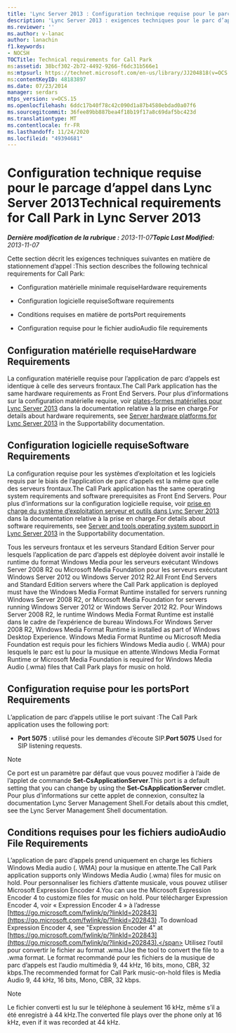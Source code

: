 ```yaml
---
title: 'Lync Server 2013 : Configuration technique requise pour le parcage d’appel'
description: 'Lync Server 2013 : exigences techniques pour le parc d’appels.'
ms.reviewer: ''
ms.author: v-lanac
author: lanachin
f1.keywords:
- NOCSH
TOCTitle: Technical requirements for Call Park
ms:assetid: 38bcf302-2b72-4492-9266-f6dc31b566e1
ms:mtpsurl: https://technet.microsoft.com/en-us/library/JJ204818(v=OCS.15)
ms:contentKeyID: 48183897
ms.date: 07/23/2014
manager: serdars
mtps_version: v=OCS.15
ms.openlocfilehash: 6ddc17b40f78c42c090d1a87b4580ebdad0a07f6
ms.sourcegitcommit: 36fee89bb887bea4f18b19f17a8c69daf5bc423d
ms.translationtype: MT
ms.contentlocale: fr-FR
ms.lasthandoff: 11/24/2020
ms.locfileid: "49394681"
---
```

# <a name="technical-requirements-for-call-park-in-lync-server-2013"></a><span data-ttu-id="24257-103">Configuration technique requise pour le parcage d’appel dans Lync Server 2013</span><span class="sxs-lookup"><span data-stu-id="24257-103">Technical requirements for Call Park in Lync Server 2013</span></span>

<div data-xmlns="http://www.w3.org/1999/xhtml">

<div class="topic" data-xmlns="http://www.w3.org/1999/xhtml" data-msxsl="urn:schemas-microsoft-com:xslt" data-cs="https://msdn.microsoft.com/">

<div data-asp="https://msdn2.microsoft.com/asp">



</div>

<div id="mainSection">

<div id="mainBody"><span data-ttu-id="24257-104">

<span> </span></span><span class="sxs-lookup"><span data-stu-id="24257-104">

<span> </span></span></span>

<span data-ttu-id="24257-105">_**Dernière modification de la rubrique :** 2013-11-07_</span><span class="sxs-lookup"><span data-stu-id="24257-105">_**Topic Last Modified:** 2013-11-07_</span></span>

<span data-ttu-id="24257-106">Cette section décrit les exigences techniques suivantes en matière de stationnement d’appel :</span><span class="sxs-lookup"><span data-stu-id="24257-106">This section describes the following technical requirements for Call Park:</span></span>

  - <span data-ttu-id="24257-107">Configuration matérielle minimale requise</span><span class="sxs-lookup"><span data-stu-id="24257-107">Hardware requirements</span></span>

  - <span data-ttu-id="24257-108">Configuration logicielle requise</span><span class="sxs-lookup"><span data-stu-id="24257-108">Software requirements</span></span>

  - <span data-ttu-id="24257-109">Conditions requises en matière de ports</span><span class="sxs-lookup"><span data-stu-id="24257-109">Port requirements</span></span>

  - <span data-ttu-id="24257-110">Configuration requise pour le fichier audio</span><span class="sxs-lookup"><span data-stu-id="24257-110">Audio file requirements</span></span>

<div>

## <a name="hardware-requirements"></a><span data-ttu-id="24257-111">Configuration matérielle requise</span><span class="sxs-lookup"><span data-stu-id="24257-111">Hardware Requirements</span></span>

<span data-ttu-id="24257-112">La configuration matérielle requise pour l’application de parc d’appels est identique à celle des serveurs frontaux.</span><span class="sxs-lookup"><span data-stu-id="24257-112">The Call Park application has the same hardware requirements as Front End Servers.</span></span> <span data-ttu-id="24257-113">Pour plus d’informations sur la configuration matérielle requise, voir [plates-formes matérielles pour Lync Server 2013](lync-server-2013-server-hardware-platforms.md) dans la documentation relative à la prise en charge.</span><span class="sxs-lookup"><span data-stu-id="24257-113">For details about hardware requirements, see [Server hardware platforms for Lync Server 2013](lync-server-2013-server-hardware-platforms.md) in the Supportability documentation.</span></span>

</div>

<div>

## <a name="software-requirements"></a><span data-ttu-id="24257-114">Configuration logicielle requise</span><span class="sxs-lookup"><span data-stu-id="24257-114">Software Requirements</span></span>

<span data-ttu-id="24257-115">La configuration requise pour les systèmes d’exploitation et les logiciels requis par le biais de l’application de parc d’appels est la même que celle des serveurs frontaux.</span><span class="sxs-lookup"><span data-stu-id="24257-115">The Call Park application has the same operating system requirements and software prerequisites as Front End Servers.</span></span> <span data-ttu-id="24257-116">Pour plus d’informations sur la configuration logicielle requise, voir [prise en charge du système d’exploitation serveur et outils dans Lync Server 2013](lync-server-2013-server-and-tools-operating-system-support.md) dans la documentation relative à la prise en charge.</span><span class="sxs-lookup"><span data-stu-id="24257-116">For details about software requirements, see [Server and tools operating system support in Lync Server 2013](lync-server-2013-server-and-tools-operating-system-support.md) in the Supportability documentation.</span></span>

<span data-ttu-id="24257-117">Tous les serveurs frontaux et les serveurs Standard Edition Server pour lesquels l’application de parc d’appels est déployée doivent avoir installé le runtime du format Windows Media pour les serveurs exécutant Windows Server 2008 R2 ou Microsoft Media Foundation pour les serveurs exécutant Windows Server 2012 ou Windows Server 2012 R2.</span><span class="sxs-lookup"><span data-stu-id="24257-117">All Front End Servers and Standard Edition servers where the Call Park application is deployed must have the Windows Media Format Runtime installed for servers running Windows Server 2008 R2, or Microsoft Media Foundation for servers running Windows Server 2012 or Windows Server 2012 R2.</span></span> <span data-ttu-id="24257-118">Pour Windows Server 2008 R2, le runtime Windows Media Format Runtime est installé dans le cadre de l’expérience de bureau Windows.</span><span class="sxs-lookup"><span data-stu-id="24257-118">For Windows Server 2008 R2, Windows Media Format Runtime is installed as part of Windows Desktop Experience.</span></span> <span data-ttu-id="24257-119">Windows Media Format Runtime ou Microsoft Media Foundation est requis pour les fichiers Windows Media audio (. WMA) pour lesquels le parc est lu pour la musique en attente.</span><span class="sxs-lookup"><span data-stu-id="24257-119">Windows Media Format Runtime or Microsoft Media Foundation is required for Windows Media Audio (.wma) files that Call Park plays for music on hold.</span></span>

</div>

<div>

## <a name="port-requirements"></a><span data-ttu-id="24257-120">Configuration requise pour les ports</span><span class="sxs-lookup"><span data-stu-id="24257-120">Port Requirements</span></span>

<span data-ttu-id="24257-121">L’application de parc d’appels utilise le port suivant :</span><span class="sxs-lookup"><span data-stu-id="24257-121">The Call Park application uses the following port:</span></span>

  - <span data-ttu-id="24257-122">**Port 5075** : utilisé pour les demandes d’écoute SIP.</span><span class="sxs-lookup"><span data-stu-id="24257-122">**Port 5075**   Used for SIP listening requests.</span></span>

<div>


> [!NOTE]  
> <span data-ttu-id="24257-123">Ce port est un paramètre par défaut que vous pouvez modifier à l’aide de l’applet de commande <STRONG>Set-CsApplicationServer</STRONG>.</span><span class="sxs-lookup"><span data-stu-id="24257-123">This port is a default setting that you can change by using the <STRONG>Set-CsApplicationServer</STRONG> cmdlet.</span></span> <span data-ttu-id="24257-124">Pour plus d’informations sur cette applet de connexion, consultez la documentation Lync Server Management Shell.</span><span class="sxs-lookup"><span data-stu-id="24257-124">For details about this cmdlet, see the Lync Server Management Shell documentation.</span></span>



</div>

</div>

<div>

## <a name="audio-file-requirements"></a><span data-ttu-id="24257-125">Conditions requises pour les fichiers audio</span><span class="sxs-lookup"><span data-stu-id="24257-125">Audio File Requirements</span></span>

<span data-ttu-id="24257-126">L’application de parc d’appels prend uniquement en charge les fichiers Windows Media audio (. WMA) pour la musique en attente.</span><span class="sxs-lookup"><span data-stu-id="24257-126">The Call Park application supports only Windows Media Audio (.wma) files for music on hold.</span></span> <span data-ttu-id="24257-127">Pour personnaliser les fichiers d’attente musicale, vous pouvez utiliser Microsoft Expression Encoder 4.</span><span class="sxs-lookup"><span data-stu-id="24257-127">You can use the Microsoft Expression Encoder 4 to customize files for music on hold.</span></span> <span data-ttu-id="24257-128">Pour télécharger Expression Encoder 4, voir « Expression Encoder 4 » à l’adresse [https://go.microsoft.com/fwlink/p/?linkId=202843](https://go.microsoft.com/fwlink/p/?linkid=202843) .</span><span class="sxs-lookup"><span data-stu-id="24257-128">To download Expression Encoder 4, see "Expression Encoder 4" at [https://go.microsoft.com/fwlink/p/?linkId=202843](https://go.microsoft.com/fwlink/p/?linkid=202843).</span></span> <span data-ttu-id="24257-129">Utilisez l’outil pour convertir le fichier au format .wma.</span><span class="sxs-lookup"><span data-stu-id="24257-129">Use the tool to convert the file to a .wma format.</span></span> <span data-ttu-id="24257-130">Le format recommandé pour les fichiers de la musique de parc d’appels est l’audio multimédia 9, 44 kHz, 16 bits, mono, CBR, 32 kbps.</span><span class="sxs-lookup"><span data-stu-id="24257-130">The recommended format for Call Park music-on-hold files is Media Audio 9, 44 kHz, 16 bits, Mono, CBR, 32 kbps.</span></span>

<div>


> [!NOTE]  
> <span data-ttu-id="24257-131">Le fichier converti est lu sur le téléphone à seulement 16 kHz, même s’il a été enregistré à 44 kHz.</span><span class="sxs-lookup"><span data-stu-id="24257-131">The converted file plays over the phone only at 16 kHz, even if it was recorded at 44 kHz.</span></span>



<span data-ttu-id="24257-132"></div>

</div>

</div>

<span> </span>

</div>

</div>

</span><span class="sxs-lookup"><span data-stu-id="24257-132"></div>

</div>

</div>

<span> </span>

</div>

</div>

</span></span></div>

